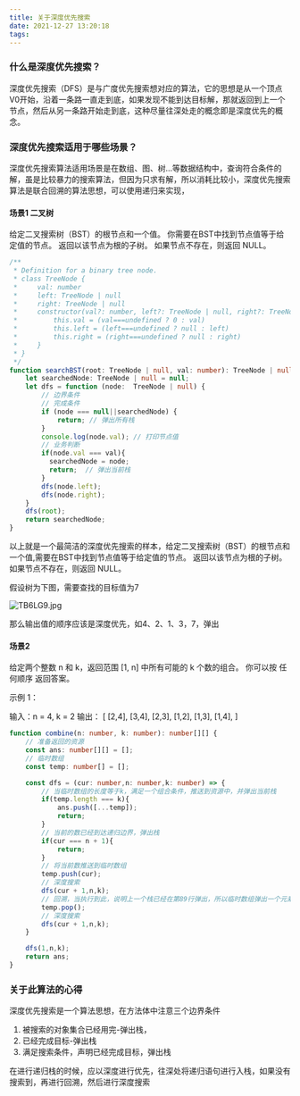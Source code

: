 ```yaml
---
title: 关于深度优先搜索
date: 2021-12-27 13:20:18
tags:
---
```


### 什么是深度优先搜索？

深度优先搜索（DFS）是与广度优先搜索想对应的算法，它的思想是从一个顶点V0开始，沿着一条路一直走到底，如果发现不能到达目标解，那就返回到上一个节点，然后从另一条路开始走到底，这种尽量往深处走的概念即是深度优先的概念。

### 深度优先搜索适用于哪些场景？

深度优先搜索算法适用场景是在数组、图、树...等数据结构中，查询符合条件的解，虽是比较暴力的搜索算法，但因为只求有解，所以消耗比较小，深度优先搜索算法是联合回溯的算法思想，可以使用递归来实现，

#### 场景1 二叉树

给定二叉搜索树（BST）的根节点和一个值。 你需要在BST中找到节点值等于给定值的节点。 返回以该节点为根的子树。 如果节点不存在，则返回 NULL。

```ts
/**
 * Definition for a binary tree node.
 * class TreeNode {
 *     val: number
 *     left: TreeNode | null
 *     right: TreeNode | null
 *     constructor(val?: number, left?: TreeNode | null, right?: TreeNode | null) {
 *         this.val = (val===undefined ? 0 : val)
 *         this.left = (left===undefined ? null : left)
 *         this.right = (right===undefined ? null : right)
 *     }
 * }
 */
function searchBST(root: TreeNode | null, val: number): TreeNode | null {
    let searchedNode: TreeNode | null = null;
    let dfs = function (node:  TreeNode | null) {
        // 边界条件
        // 完成条件
        if (node === null||searchedNode) {
            return; // 弹出所有栈
        }
        console.log(node.val); // 打印节点值
        // 业务判断
        if(node.val === val){
          searchedNode = node;
          return;  // 弹出当前栈
        }
        dfs(node.left);
        dfs(node.right);
    }
    dfs(root);
    return searchedNode;
}
```

以上就是一个最简洁的深度优先搜索的样本，给定二叉搜索树（BST）的根节点和一个值,需要在BST中找到节点值等于给定值的节点。 返回以该节点为根的子树。 如果节点不存在，则返回 NULL。

假设树为下图，需要查找的目标值为7

![TB6LG9.jpg](https://s4.ax1x.com/2021/12/27/TB6LG9.jpg)

那么输出值的顺序应该是深度优先，如4、2、1、3，7，弹出

#### 场景2 

给定两个整数 n 和 k，返回范围 [1, n] 中所有可能的 k 个数的组合。 你可以按 任何顺序 返回答案。

示例 1：

输入：n = 4, k = 2
输出：
[
  [2,4],
  [3,4],
  [2,3],
  [1,2],
  [1,3],
  [1,4],
]

``` ts
function combine(n: number, k: number): number[][] {
    // 准备返回的资源
    const ans: number[][] = [];
    // 临时数组
    const temp: number[] = [];

    const dfs = (cur: number,n: number,k: number) => {
        // 当临时数组的长度等于k，满足一个组合条件，推送到资源中，并弹出当前栈
        if(temp.length === k){
            ans.push([...temp]);
            return;
        }
        // 当前的数已经到达递归边界，弹出栈
        if(cur === n + 1){
            return;
        }
        // 将当前数推送到临时数组
        temp.push(cur);
        // 深度搜索
        dfs(cur + 1,n,k);
        // 回溯，当执行到此，说明上一个栈已经在第89行弹出，所以临时数组弹出一个元素，再次进行深度搜索
        temp.pop();
        // 深度搜索
        dfs(cur + 1,n,k);
    }

    dfs(1,n,k);
    return ans;
}
```

### 关于此算法的心得

深度优先搜索是一个算法思想，在方法体中注意三个边界条件

1. 被搜索的对象集合已经用完-弹出栈，
2. 已经完成目标-弹出栈
3. 满足搜索条件，声明已经完成目标，弹出栈

在进行递归栈的时候，应以深度进行优先，往深处将递归语句进行入栈，如果没有搜索到，再进行回溯，然后进行深度搜索


